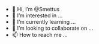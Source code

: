 - 👋 Hi, I’m @Smettus
- 👀 I’m interested in ...
- 🌱 I’m currently learning ...
- 💞️ I’m looking to collaborate on ...
- 📫 How to reach me ...

<!---
Smettus/Smettus is a ✨ special ✨ repository because its `README.md` (this file) appears on your GitHub profile.
You can click the Preview link to take a look at your changes.
--->

